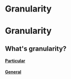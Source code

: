 # Granularity

# Granularity

## What's granularity?

#### [Particular](/learning/information/granularity/particular)

#### [General](/learning/information/granularity/general)